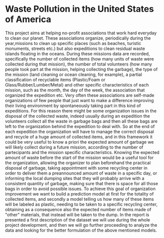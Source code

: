 # Waste Pollution in the United States of America
This project aims at helping no-profit associations that work hard everyday to clean our planet. These associations organize, periodically during the year,missions to clean up specific places (such as beaches, turistic monuments, streets etc.) but also expeditions to clean residual waste islands floating in the oceans. 
During these missions data are recorded, specifically the number of collected items (how many units of waste were collected during that mission), the number of total volunteers (how many people took part at the mission, helping collecting the garbage), the type of the mission (land cleaning or ocean cleaning, for example), a partial classification of recyclable items (Plastic/Foam or Glass/Rubber/Lumber/Metal) and other specific characteristics of each mission, such as the month, the day of the week, the association that organized the expedition etc.
Very often these associations are self-made organizations of few people that just want to make a difference improving their living environment by spontaneously taking part in this kind of expeditions. For this reason there
might be some organization issues in the disposal of the collected waste, indeed usually during an expedition the volunteers collect all the waste in garbage bags and then all these bags are left to the organization behind the expedition to deal with.
So at the end of each expedition the organization will have to manage the correct disposal and recycle of a huge amount of collected items, and in this framework it could be very useful to know a priori the expected amount of garbage we will likely collect during a future mission, according to the number of partecipants and the mission specific characteristics. 
Knowing the expected amount of waste before the start of the mission would be a useful tool for the organization, allowing the organizer to plan beforehand the practical disposal of garbage, taking appointment with some recycling center in order to deliver them a preannounced amount of waste in a specific day, or informing the local dumping sites that they will probably arrive with a consistent quantity of garbage, making sure that there is space for all those bags in order to avoid possible issues. 
To achieve this goal of organization improvement we want to build a prediction model at first for the totality of collected items, and secondly a model telling us how many of these items will be labeled as plastic, needing to be taken to a specific recycling center, obtaining as a consequence also the expected number of items made of "other" materials, that instead will be taken to the dump.
In the report is presented a first description of the dataset we will use during the whole project development, and then we will go further proceeding to analyze the data and looking for the better formulation of the above mentioned models.
